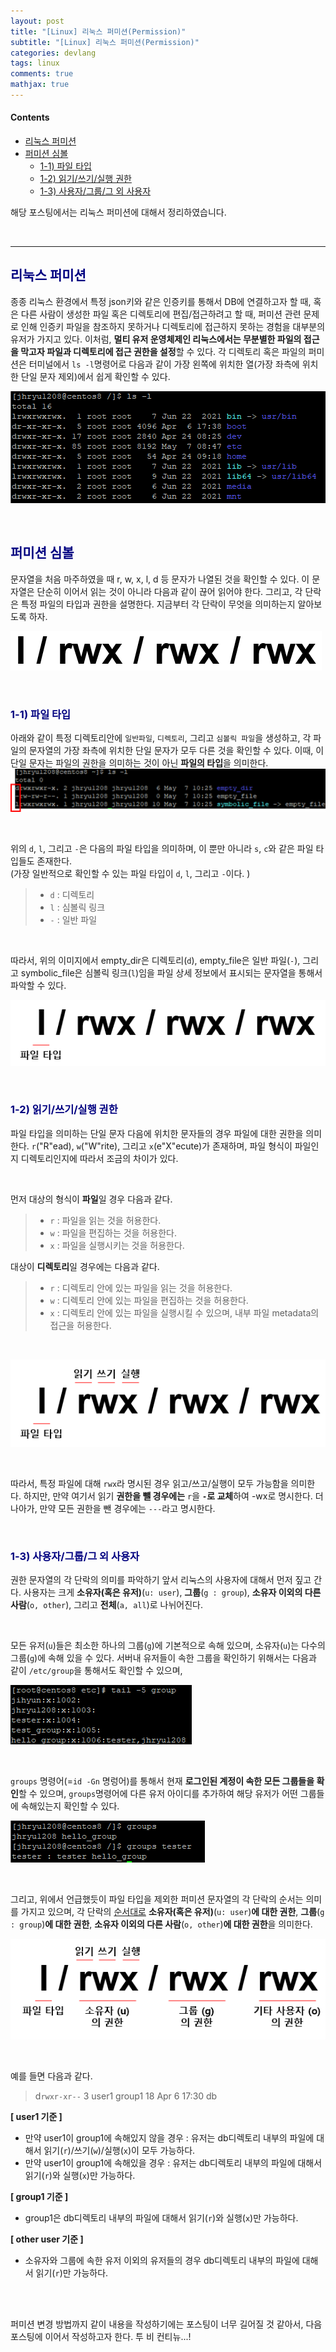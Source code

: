 ```yaml
---
layout: post
title: "[Linux] 리눅스 퍼미션(Permission)"
subtitle: "[Linux] 리눅스 퍼미션(Permission)"
categories: devlang
tags: linux
comments: true
mathjax: true
---
```

#### Contents
- [리눅스 퍼미션](#리눅스-퍼미션)
- [퍼미션 심볼](#퍼미션-심볼)
  - [1-1) 파일 타입](#1-1-파일-타입)
  - [1-2) 읽기/쓰기/실행 권한](#1-2-읽기쓰기실행-권한)
  - [1-3) 사용자/그룹/그 외 사용자](#1-3-사용자그룹그-외-사용자)

해당 포스팅에서는 리눅스 퍼미션에 대해서 정리하였습니다.

<br>

---

## <span style="color:navy">리눅스 퍼미션<span>

종종 리눅스 환경에서 특정 json키와 같은 인증키를 통해서 DB에 연결하고자 할 때, 혹은 다른 사람이 생성한 파일 혹은 디렉토리에 편집/접근하려고 할 때,
퍼미션 관련 문제로 인해 인증키 파일을 참조하지 못하거나 디렉토리에 접근하지 못하는 경험을 대부분의 유저가 가지고 있다. 
이처럼, **멀티 유저 운영체제인 리눅스에서는 무분별한 파일의 접근을 막고자 파일과 디렉토리에 접근 권한을 설정**할 수 있다. 
각 디렉토리 혹은 파일의 퍼미션은 터미널에서 `ls -l`명령어로 다음과 같이 가장 왼쪽에 위치한 열(가장 좌측에 위치한 단일 문자 제외)에서 쉽게 확인할 수 있다.

![img_1.png](/assets/img/2022-05-07_linux_permission/figure_1.png)

<br>

## <span style="color:navy">퍼미션 심볼<span>

문자열을 처음 마주하였을 때 r, w, x, l, d 등 문자가 나열된 것을 확인할 수 있다. 
이 문자열은 단순히 이어서 읽는 것이 아니라 다음과 같이 끊어 읽어야 한다. 
그리고, 각 단락은 특정 파일의 타입과 권한을 설명한다.
지금부터 각 단락이 무엇을 의미하는지 알아보도록 하자.

![img_5.png](/assets/img/2022-05-07_linux_permission/figure_2.png)

<br>

### <span style="color:navy">1-1) 파일 타입<span>


아래와 같이 특정 디렉토리안에 `일반파일`, `디렉토리`, 그리고 `심볼릭 파일`을 생성하고,
각 파일의 문자열의 가장 좌측에 위치한 단일 문자가 모두 다른 것을 확인할 수 있다. 
이때, 이 단일 문자는 파일의 권한을 의미하는 것이 아닌 **파일의 타입**을 의미한다.
![img_4.png](/assets/img/2022-05-07_linux_permission/figure_8.png)

<br>

위의 `d`, `l`, 그리고 `-`은 다음의 파일 타입을 의미하며, 이 뿐만 아니라 `s`, `c`와 같은 파일 타입들도 존재한다. <br>
(가장 일반적으로 확인할 수 있는 파일 타입이 `d`, `l`, 그리고 `-`이다. )
> - `d` : 디렉토리
> - `l` : 심볼릭 링크
> - `-` : 일반 파일

<br>

따라서, 위의 이미지에서 empty_dir은 디렉토리(`d`), empty_file은 일반 파일(`-`), 그리고 symbolic_file은 심볼릭 링크(`l`)임을 
파일 상세 정보에서 표시되는 문자열을 통해서 파악할 수 있다. 

![img_6.png](/assets/img/2022-05-07_linux_permission/figure_3.png)

<br>

### <span style="color:navy">1-2) 읽기/쓰기/실행 권한<span>

파일 타입을 의미하는 단일 문자 다음에 위치한 문자들의 경우 파일에 대한 권한을 의미한다.
`r`("R"ead), `w`("W"rite), 그리고 `x`(e"X"ecute)가 존재하며, 파일 형식이 파일인지 디렉토리인지에 따라서 조금의 차이가 있다.

<br>

먼저 대상의 형식이 **파일**일 경우 다음과 같다.
> - `r` : 파일을 읽는 것을 허용한다.
> - `w` : 파일을 편집하는 것을 허용한다.
> - `x` : 파일을 실행시키는 것을 허용한다.

대상이 **디렉토리**일 경우에는 다음과 같다.
> - `r` : 디렉토리 안에 있는 파일을 읽는 것을 허용한다.
> - `w` : 디렉토리 안에 있는 파일을 편집하는 것을 허용한다.
> - `x` : 디렉토리 안에 있는 파일을 실행시킬 수 있으며, 내부 파일 metadata의 접근을 허용한다.

<br>

![img_7.png](/assets/img/2022-05-07_linux_permission/figure_4.png)

<br>

따라서, 특정 파일에 대해 `rwx`라 명시된 경우 읽고/쓰고/실행이 모두 가능함을 의미한다. 
하지만, 만약 여기서 읽기 **권한을 뺄 경우에는** `r`을 **`-`로 교체**하여 -wx로 명시한다.
더 나아가, 만약 모든 권한을 뺀 경우에는 `---`라고 명시한다.

<br>

### <span style="color:navy">1-3) 사용자/그룹/그 외 사용자<span>

권한 문자열의 각 단락의 의미를 파악하기 앞서 리눅스의 사용자에 대해서 먼저 짚고 간다.
사용자는 크게 **소유자(혹은 유저)**(`u: user`), **그룹**(`g : group`), **소유자 이외의 다른 사람**(`o, other`), 그리고 **전체**(`a, all`)로 나뉘어진다.

<br>

모든 유저(`u`)들은 최소한 하나의 그룹(`g`)에 기본적으로 속해 있으며, 소유자(`u`)는 다수의 그룹(`g`)에 속해 있을 수 있다.
서버내 유저들이 속한 그룹을 확인하기 위해서는 다음과 같이 `/etc/group`을 통해서도 확인할 수 있으며,

![img_8.png](/assets/img/2022-05-07_linux_permission/figure_5.png)

<br>

`groups` 명령어(=`id -Gn` 명렁어)를 통해서 현재 **로그인된 계정이 속한 모든 그룹들을 확인**할 수 있으며, 
`groups`명령어에 다른 유저 아이디를 추가하여 해당 유저가 어떤 그룹들에 속해있는지 확인할 수 있다.

![img_9.png](/assets/img/2022-05-07_linux_permission/figure_6.png)

<br>

그리고, 위에서 언급했듯이 파일 타입을 제외한 퍼미션 문자열의 각 단락의 순서는 의미를 가지고 있으며,
각 단락의 <u>순서대로</u> 
**소유자(혹은 유저)**(`u: user`)**에 대한 권한**, **그룹**(`g : group`)**에 대한 권한**, **소유자 이외의 다른 사람**(`o, other`)**에 대한 권한**을 의미한다.

![img_11.png](/assets/img/2022-05-07_linux_permission/figure_7.png)

<br>

예를 들면 다음과 같다.
> d`rwxr-xr--`  3  user1  group1  18 Apr  6 17:30 db

**[ user1 기준 ]**

- 만약 user1이 group1에 속해있지 않을 경우 : 유저는 db디렉토리 내부의 파일에 대해서 읽기(`r`)/쓰기(`w`)/실행(`x`)이 모두 가능하다.
- 만약 user1이 group1에 속해있을 경우 : 유저는 db디렉토리 내부의 파일에 대해서 읽기(`r`)와 실행(`x`)만 가능하다.

**[ group1 기준 ]**

- group1은 db디렉토리 내부의 파일에 대해서 읽기(`r`)와 실행(`x`)만 가능하다. 

**[ other user 기준 ]**

- 소유자와 그룹에 속한 유저 이외의 유저들의 경우 db디렉토리 내부의 파일에 대해서 읽기(`r`)만 가능하다. 

<br>
<br>

퍼미션 변경 방법까지 같이 내용을 작성하기에는 포스팅이 너무 길어질 것 같아서, 다음 포스팅에 이어서 작성하고자 한다.
투 비 컨티뉴...!
